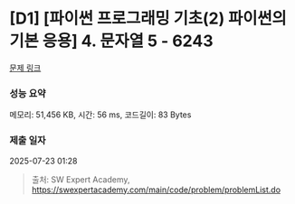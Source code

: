 # [D1] [파이썬 프로그래밍 기초(2) 파이썬의 기본 응용] 4. 문자열 5 - 6243 

[문제 링크](https://swexpertacademy.com/main/code/problem/problemDetail.do?contestProbId=AWcVBy7q4rMDFAU4) 

### 성능 요약

메모리: 51,456 KB, 시간: 56 ms, 코드길이: 83 Bytes

### 제출 일자

2025-07-23 01:28



> 출처: SW Expert Academy, https://swexpertacademy.com/main/code/problem/problemList.do